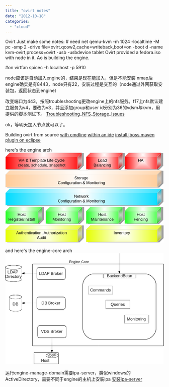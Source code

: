 ```yaml
---
title: "ovirt notes"
date: "2012-10-18"
categories: 
  - "cloud"
---
```


Ovirt Just make some notes: # need net qemu-kvm -m 1024 -localtime -M pc -smp 2 -drive file=ovirt.qcow2,cache=writeback,boot=on -boot d -name kvm-ovirt,process=ovirt -usb -usbdevice tablet Ovirt provided a fedora.iso with node in it. Ao is building the engine.

#on virtfan spicec -h localhost -p 5910

node应该是自动加入engine的，结果是现在能加入，但是不能安装 nmap后engine确实是有8443，node只有22，安装过程是交互的（node通过外网获取安装包，返回状态到engine）

改变端口为443，按照troubleshooting更改engine上的nfs服务。f17上nfs默认建立服务为v4，要改为v3，并且添加group和user id分别为36的vdsm与kvm，用提供的脚本测试下。 [Troubleshooting\_NFS\_Storage\_Issues](http://wiki.ovirt.org/wiki/Troubleshooting_NFS_Storage_Issues "fix the nfs")

ok，等明天加入节点就可以了。

Building ovirt from source [with cmdline](http://wiki.ovirt.org/wiki/Building_oVirt_engine "with cmdline") [within an ide](http://wiki.ovirt.org/wiki/Building_Ovirt_Engine/IDE "within an ide") [install jboss maven plugin on eclipse](https://community.jboss.org/en/tools/blog/2011/02/21/getting-started-with-jboss-tools-jboss-maven-integration-and-weld "install jboss maven plugin on eclipse")

here's the engine arch [![](images/Engine-arch.png "Engine-arch")](http://69.164.197.168/wp-content/uploads/2012/10/Engine-arch.png)

and here's the engine-core arch [![](images/Engine-arch2.png "Engine-arch2")](http://69.164.197.168/wp-content/uploads/2012/10/Engine-arch2.png)

运行engine-manage-domain需要ipa-server，类似windows的ActiveDirectory，需要不同于engine的主机上安装ipa [安装ipa-server](http://blog.jaurola.fi/2011/12/28/implementing-ipa-server-with-windowslinux-environment "ipa-server")
